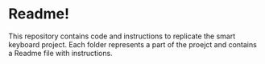 # Readme!

This repository contains code and instructions to replicate the smart keyboard project.
Each folder represents a part of the proejct and contains a Readme file with instructions.
